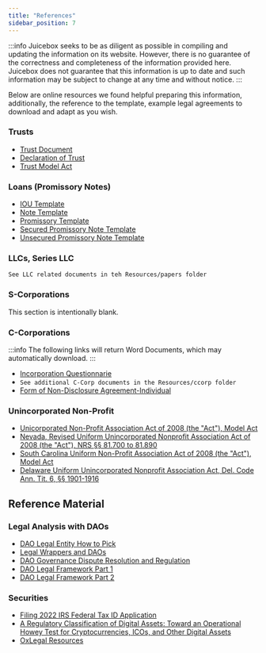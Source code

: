 ```yaml
---
title: "References"
sidebar_position: 7
---
```


:::info
Juicebox seeks to be as diligent as possible in compiling and updating the information on its website. However, there is no guarantee of the correctness and completeness of the information provided here. Juicebox does not guarantee that this information is up to date and such information may be subject to change at any time and without notice.
:::

Below are online resources we found helpful preparing this information, additionally, the reference to the template, example legal agreements to download and adapt as you wish.

### Trusts

-   [Trust Document](./Resources/trusts/trust.md)
-   [Declaration of Trust](./Resources/trusts/declaration-of-trust.md)
-   [Trust Model Act](https://www.uniformlaws.org/committees/community-home?CommunityKey=193ff839-7955-4846-8f3c-ce74ac23938d)

### Loans (Promissory Notes)

-   [IOU Template](./Resources/loans/iou-template.md)
-   [Note Template](./Resources/loans/note-template.md)
-   [Promissory Template](./Resources/loans/note-template.md)
-   [Secured Promissory Note Template](./Resources/loans/secured-note-template.md)
-   [Unsecured Promissory Note Template](./Resources/loans/unsecured-note-template.md)

### LLCs, Series LLC

`See LLC related documents in teh Resources/papers folder`

### S-Corporations

This section is intentionally blank.

### C-Corporations

:::info
The following links will return Word Documents, which may automatically download.
:::

-   [Incorporation Questionnarie](./Resources/ccorp/EXAMPLE-Incorporation%20Questionnaire.docx)
-   `See additional C-Corp documents in the Resources/ccorp folder`
-   [Form of Non-Disclosure Agreement-Individual](./Resources/ccorp/EXAMPLE-19-Form%20of%20Non-Disclosure%20Agreement-Mutual.docx)

### Unincorporated Non-Profit

-   [Unicorporated Non-Profit Association Act of 2008 (the "Act"), Model Act](https://www.uniformlaws.org/viewdocument/final-act-149?CommunityKey=40227d3a-8b5d-47c2-8cd0-b0ec12da97f9&tab=librarydocuments)
-   [Nevada, Revised Uniform Unincorporated Nonprofit Association Act of 2008 (the "Act"), NRS §§ 81.700 to 81.890](https://www.leg.state.nv.us/nrs/nrs-081.html)
-   [South Carolina Uniform Non-Profit Association Act of 2008 (the "Act"), Model Act](https://trackbill.com/bill/south-carolina-house-general-bill-3893-uniform-unincorporated-nonprofit-association/2033570/)
-   [Delaware Uniform Unincorporated Nonprofit Association Act, Del. Code Ann. Tit. 6, §§ 1901-1916](https://delcode.delaware.gov/title6/c019/index.html)

## Reference Material

### Legal Analysis with DAOs

-   [DAO Legal Entity How to Pick](https://a16zcrypto.com/dao-legal-entity-how-to-pick/)
-   [Legal Wrappers and DAOs](./Resources/papers/legal-wrappers-and-daos.pdf)
-   [DAO Governance Dispute Resolution and Regulation](./Resources/papers/dao-governance-dispute-resolution.pdf)
-   [DAO Legal Framework Part 1](./Resources/papers/dao-legal-framework-part-1.pdf)
-   [DAO Legal Framework Part 2](./Resources/papers/dao-legal-framework-part-2.pdf)

### Securities

-   [Filing 2022 IRS Federal Tax ID Application](https://irs-tax-id-ein-gov.com/irs-2021/?utm_medium=cpc&utm_campaign=15581835982&utm_term=irs%20gov%20ein&gclid=CjwKCAjwoMSWBhAdEiwAVJ2ndtIXBtsjFLcHrwQMhU8Idz5DQlbYNQI_aMRLSvuYpeOr1PIMRb5XoRoC9bUQAvD_BwE)
-   [A Regulatory Classification of Digital Assets: Toward an Operational Howey Test for Cryptocurrencies, ICOs, and Other Digital Assets](https://papers.ssrn.com/sol3/papers.cfm?abstract_id=3265295)
-   [OxLegal Resources](https://docs.0x.org/developer-resources/0x-legal-guide#legal-library)

[^2]: https://docs.0x.org/developer-resources/0x-legal-guide
